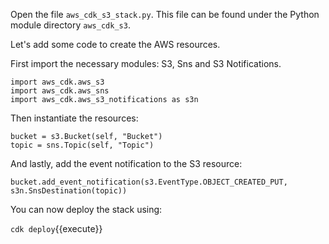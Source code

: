 
Open the file ```aws_cdk_s3_stack.py```. This file can be found under the Python module directory ```aws_cdk_s3```.

Let's add some code to create the AWS resources.

First import the necessary modules: S3, Sns and S3 Notifications.

```
import aws_cdk.aws_s3
import aws_cdk.aws_sns
import aws_cdk.aws_s3_notifications as s3n
```

Then instantiate the resources:

```
bucket = s3.Bucket(self, "Bucket")
topic = sns.Topic(self, "Topic")
```

And lastly, add the event notification to the S3 resource:

```
bucket.add_event_notification(s3.EventType.OBJECT_CREATED_PUT, s3n.SnsDestination(topic))
```

You can now deploy the stack using: 

`cdk deploy`{{execute}}
